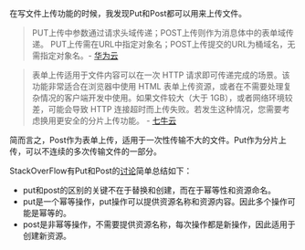 在写文件上传功能的时候，我发现Put和Post都可以用来上传文件。
> PUT上传中参数通过请求头域传递；POST上传则作为消息体中的表单域传递。
PUT上传需在URL中指定对象名；POST上传提交的URL为桶域名，无需指定对象名。- [华为云](https://support.huaweicloud.com/obs_faq/obs_faq_0071.html)

> 表单上传适用于文件内容可以在一次 HTTP 请求即可传递完成的场景。该功能非常适合在浏览器中使用 HTML 表单上传资源，或者在不需要处理复杂情况的客户端开发中使用。如果文件较大（大于 1GB），或者网络环境较差，可能会导致 HTTP 连接超时而上传失败。若发生这种情况，您需要考虑换用更安全的分片上传功能。 - [七牛云](https://developer.qiniu.com/kodo/1272/form-upload)

简而言之，Post作为表单上传，适用于一次性传输不大的文件。Put作为分片上传，可以不连续的多次传输文件的一部分。

StackOverFlow有Put和Post的[讨论](https://stackoverflow.com/questions/6273560/put-vs-post-for-uploading-files-restful-api-to-be-built-using-zend-framework)简单总结如下：
- put和post的区别的关键不在于替换和创建，而在于幂等性和资源命名。
- put是一个幂等操作，put操作可以提供资源名称和资源内容。因此多个操作可能是幂等的。
- post是非幂等操作，不需要提供资源名称，每次操作都是新操作，因此适用于创建新资源。
